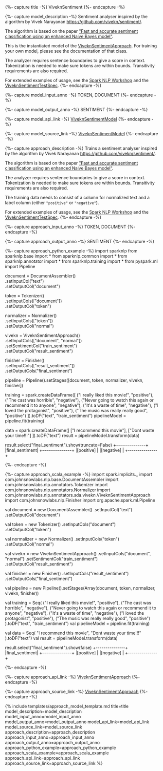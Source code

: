 {%- capture title -%}
ViveknSentiment
{%- endcapture -%}

{%- capture model_description -%}
Sentiment analyser inspired by the algorithm by Vivek Narayanan https://github.com/vivekn/sentiment/.

The algorithm is based on the paper
["Fast and accurate sentiment classification using an enhanced Naive Bayes model"](https://arxiv.org/abs/1305.6143).

This is the instantiated model of the [ViveknSentimentApproach](https://nlp.johnsnowlabs.com/api/com/johnsnowlabs/nlp/annotators/sda/vivekn/ViveknSentimentApproach).
For training your own model, please see the documentation of that class.

The analyzer requires sentence boundaries to give a score in context.
Tokenization is needed to make sure tokens are within bounds. Transitivity requirements are also required.

For extended examples of usage, see the [Spark NLP Workshop](https://github.com/JohnSnowLabs/spark-nlp-workshop/blob/master/jupyter/training/english/vivekn-sentiment/VivekNarayanSentimentApproach.ipynb)
and the [ViveknSentimentTestSpec](https://github.com/JohnSnowLabs/spark-nlp/tree/master/src/test/scala/com/johnsnowlabs/nlp/annotators/sda/vivekn).
{%- endcapture -%}

{%- capture model_input_anno -%}
TOKEN, DOCUMENT
{%- endcapture -%}

{%- capture model_output_anno -%}
SENTIMENT
{%- endcapture -%}

{%- capture model_api_link -%}
[ViveknSentimentModel](https://nlp.johnsnowlabs.com/api/com/johnsnowlabs/nlp/annotators/sda/vivekn/ViveknSentimentModel)
{%- endcapture -%}

{%- capture model_source_link -%}
[ViveknSentimentModel](https://github.com/JohnSnowLabs/spark-nlp/tree/master/src/main/scala/com/johnsnowlabs/nlp/annotators/sda/vivekn/ViveknSentimentModel.scala)
{%- endcapture -%}

{%- capture approach_description -%}
Trains a sentiment analyser inspired by the algorithm by Vivek Narayanan https://github.com/vivekn/sentiment/.

The algorithm is based on the paper
["Fast and accurate sentiment classification using an enhanced Naive Bayes model"](https://arxiv.org/abs/1305.6143).

The analyzer requires sentence boundaries to give a score in context.
Tokenization is needed to make sure tokens are within bounds. Transitivity requirements are also required.

The training data needs to consist of a column for normalized text and a label column (either `"positive"` or `"negative"`).

For extended examples of usage, see the [Spark NLP Workshop](https://github.com/JohnSnowLabs/spark-nlp-workshop/blob/master/jupyter/training/english/vivekn-sentiment/VivekNarayanSentimentApproach.ipynb)
and the [ViveknSentimentTestSpec](https://github.com/JohnSnowLabs/spark-nlp/tree/master/src/test/scala/com/johnsnowlabs/nlp/annotators/sda/vivekn).
{%- endcapture -%}

{%- capture approach_input_anno -%}
TOKEN, DOCUMENT
{%- endcapture -%}

{%- capture approach_output_anno -%}
SENTIMENT
{%- endcapture -%}

{%- capture approach_python_example -%}
import sparknlp
from sparknlp.base import *
from sparknlp.common import *
from sparknlp.annotator import *
from sparknlp.training import *
from pyspark.ml import Pipeline

document = DocumentAssembler() \
    .setInputCol("text") \
    .setOutputCol("document")

token = Tokenizer() \
    .setInputCols(["document"]) \
    .setOutputCol("token")

normalizer = Normalizer() \
    .setInputCols(["token"]) \
    .setOutputCol("normal")

vivekn = ViveknSentimentApproach() \
    .setInputCols(["document", "normal"]) \
    .setSentimentCol("train_sentiment") \
    .setOutputCol("result_sentiment")

finisher = Finisher() \
    .setInputCols(["result_sentiment"]) \
    .setOutputCols("final_sentiment")

pipeline = Pipeline().setStages([document, token, normalizer, vivekn, finisher])

training = spark.createDataFrame([
    ("I really liked this movie!", "positive"),
    ("The cast was horrible", "negative"),
    ("Never going to watch this again or recommend it to anyone", "negative"),
    ("It's a waste of time", "negative"),
    ("I loved the protagonist", "positive"),
    ("The music was really really good", "positive")
]).toDF("text", "train_sentiment")
pipelineModel = pipeline.fit(training)

data = spark.createDataFrame([
    ["I recommend this movie"],
    ["Dont waste your time!!!"]
]).toDF("text")
result = pipelineModel.transform(data)

result.select("final_sentiment").show(truncate=False)
+---------------+
|final_sentiment|
+---------------+
|[positive]     |
|[negative]     |
+---------------+

{%- endcapture -%}

{%- capture approach_scala_example -%}
import spark.implicits._
import com.johnsnowlabs.nlp.base.DocumentAssembler
import com.johnsnowlabs.nlp.annotators.Tokenizer
import com.johnsnowlabs.nlp.annotators.Normalizer
import com.johnsnowlabs.nlp.annotators.sda.vivekn.ViveknSentimentApproach
import com.johnsnowlabs.nlp.Finisher
import org.apache.spark.ml.Pipeline

val document = new DocumentAssembler()
  .setInputCol("text")
  .setOutputCol("document")

val token = new Tokenizer()
  .setInputCols("document")
  .setOutputCol("token")

val normalizer = new Normalizer()
  .setInputCols("token")
  .setOutputCol("normal")

val vivekn = new ViveknSentimentApproach()
  .setInputCols("document", "normal")
  .setSentimentCol("train_sentiment")
  .setOutputCol("result_sentiment")

val finisher = new Finisher()
  .setInputCols("result_sentiment")
  .setOutputCols("final_sentiment")

val pipeline = new Pipeline().setStages(Array(document, token, normalizer, vivekn, finisher))

val training = Seq(
  ("I really liked this movie!", "positive"),
  ("The cast was horrible", "negative"),
  ("Never going to watch this again or recommend it to anyone", "negative"),
  ("It's a waste of time", "negative"),
  ("I loved the protagonist", "positive"),
  ("The music was really really good", "positive")
).toDF("text", "train_sentiment")
val pipelineModel = pipeline.fit(training)

val data = Seq(
  "I recommend this movie",
  "Dont waste your time!!!"
).toDF("text")
val result = pipelineModel.transform(data)

result.select("final_sentiment").show(false)
+---------------+
|final_sentiment|
+---------------+
|[positive]     |
|[negative]     |
+---------------+

{%- endcapture -%}

{%- capture approach_api_link -%}
[ViveknSentimentApproach](https://nlp.johnsnowlabs.com/api/com/johnsnowlabs/nlp/annotators/sda/vivekn/ViveknSentimentApproach)
{%- endcapture -%}

{%- capture approach_source_link -%}
[ViveknSentimentApproach](https://github.com/JohnSnowLabs/spark-nlp/tree/master/src/main/scala/com/johnsnowlabs/nlp/annotators/sda/vivekn/ViveknSentimentApproach.scala)
{%- endcapture -%}


{% include templates/approach_model_template.md
title=title
model_description=model_description
model_input_anno=model_input_anno
model_output_anno=model_output_anno
model_api_link=model_api_link
model_source_link=model_source_link
approach_description=approach_description
approach_input_anno=approach_input_anno
approach_output_anno=approach_output_anno
approach_python_example=approach_python_example
approach_scala_example=approach_scala_example
approach_api_link=approach_api_link
approach_source_link=approach_source_link
%}
